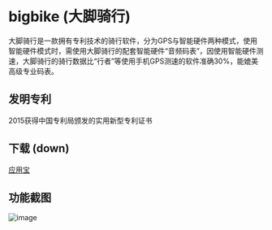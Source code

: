 # bigbike (大脚骑行)
大脚骑行是一款拥有专利技术的骑行软件，分为GPS与智能硬件两种模式，使用智能硬件模式时，需使用大脚骑行的配套智能硬件“音频码表”，因使用智能硬件测速，大脚骑行的骑行数据比“行者”等使用手机GPS测速的软件准确30%，能媲美高级专业码表。

## 发明专利
2015获得中国专利局颁发的实用新型专利证书

## 下载 (down)
[应用宝](http://android.myapp.com/myapp/detail.htm?apkName=cn.bigbike.cycling)

## 功能截图
![image](http://note.youdao.com/favicon.ico)